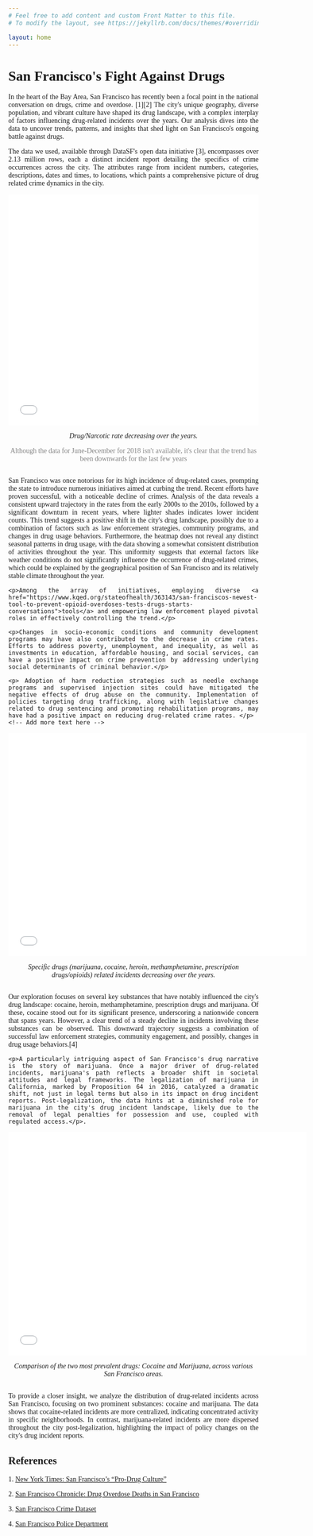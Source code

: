```yaml
---
# Feel free to add content and custom Front Matter to this file.
# To modify the layout, see https://jekyllrb.com/docs/themes/#overriding-theme-defaults

layout: home
---
```

<div style="text-align: justify; font-family: Georgia, 'Times New Roman', Times, serif;">
    <h1>San Francisco's Fight Against Drugs</h1>
    <p>In the heart of the Bay Area, San Francisco has recently been a focal point in the national conversation on
    drugs, crime and overdose. [1][2] The city's unique geography, diverse population, and vibrant culture have shaped its drug
    landscape, with a complex interplay of factors influencing drug-related incidents over the years.
    Our analysis dives into the data to uncover trends, patterns, and insights that shed light on
    San Francisco's ongoing battle against drugs.</p>
    <p>The data we used, available through DataSF's open data initiative [3], encompasses over 2.13 million rows, each a
    distinct incident report detailing the specifics of crime occurrences across the city. The attributes range
    from incident numbers, categories, descriptions, dates and times, to locations,
    which paints a comprehensive picture of drug related crime dynamics in the city.</p>

<div style="display: flex; justify-content: center; align-items: center; font-family: Georgia, 'Times New Roman', Times, serif;">
    <div style="width: 100%; text-align: center;">
        <iframe src="/static/Notebook.html" width="100%" height="465" frameborder="0"></iframe>
        <p style="font-style: italic;">Drug/Narcotic rate decreasing over the years.</p> <p style="color: #808080;">Although the data for June-December for 2018 isn't available, it's clear that the trend has been downwards for the last few years</p>
        </div>
</div>

</div>

<div style="text-align: justify; font-family: Georgia, 'Times New Roman', Times, serif;">
    <p>San Francisco was once notorious for its high incidence of drug-related cases, prompting the state to introduce numerous initiatives aimed at curbing the trend. Recent efforts have proven successful, with a noticeable decline of crimes. Analysis of the data reveals a consistent upward trajectory in the rates from the early 2000s to the 2010s, followed by a significant downturn in recent years, where lighter shades indicates lower incident counts. This trend suggests a positive shift in the city's drug landscape, possibly due to a combination of factors such as law enforcement strategies, community programs, and changes in drug usage behaviors. Furthermore, the heatmap does not reveal any distinct seasonal patterns in drug usage, with the data showing a somewhat consistent distribution of activities throughout the year. This uniformity suggests that external factors like weather conditions do not significantly influence the occurrence of drug-related crimes, which could be explained by the geographical position of San Francisco and its relatively stable climate throughout the year.</p>

    <p>Among the array of initiatives, employing diverse <a href="https://www.kqed.org/stateofhealth/363143/san-franciscos-newest-tool-to-prevent-opioid-overdoses-tests-drugs-starts-conversations">tools</a> and empowering law enforcement played pivotal roles in effectively controlling the trend.</p>
 
    <p>Changes in socio-economic conditions and community development programs may have also contributed to the decrease in crime rates. Efforts to address poverty, unemployment, and inequality, as well as investments in education, affordable housing, and social services, can have a positive impact on crime prevention by addressing underlying social determinants of criminal behavior.</p>

    <p> Adoption of harm reduction strategies such as needle exchange programs and supervised injection sites could have mitigated the negative effects of drug abuse on the community. Implementation of policies targeting drug trafficking, along with legislative changes related to drug sentencing and promoting rehabilitation programs, may have had a positive impact on reducing drug-related crime rates. </p>
    <!-- Add more text here -->
 
</div>

<div style="display: flex; justify-content: center; align-items: center; font-family: Georgia, 'Times New Roman', Times, serif;">
    <div style="width: 100%; text-align: center;">
        <iframe src="/static/lineplot.html" width="600" height="450" frameborder="0"></iframe>
        <p style="font-style: italic;">Specific drugs (marijuana, cocaine, heroin, methamphetamine, prescription drugs/opioids) related incidents decreasing over the years.</p>
    </div>
</div>

<div style="text-align: justify; font-family: Georgia, 'Times New Roman', Times, serif;">
    <p>Our exploration focuses on several key substances that have notably influenced the city's drug landscape: cocaine, heroin, methamphetamine, prescription drugs and marijuana. Of these, cocaine stood out for its significant presence, underscoring a nationwide concern that spans years. However, a clear trend of a steady decline in incidents involving these substances can be observed. This downward trajectory suggests a combination of successful law enforcement strategies, community engagement, and possibly, changes in drug usage behaviors.[4]</p>


    <p>A particularly intriguing aspect of San Francisco's drug narrative is the story of marijuana. Once a major driver of drug-related incidents, marijuana's path reflects a broader shift in societal attitudes and legal frameworks. The legalization of marijuana in California, marked by Proposition 64 in 2016, catalyzed a dramatic shift, not just in legal terms but also in its impact on drug incident reports. Post-legalization, the data hints at a diminished role for marijuana in the city's drug incident landscape, likely due to the removal of legal penalties for possession and use, coupled with regulated access.</p>.
</div>

<div style="display: flex; justify-content: center; align-items: center; font-family: Georgia, 'Times New Roman', Times, serif;">
    <div style="width: 100%; text-align: center;">
        <iframe src="/static/category.html" width="600" height="450" frameborder="0"></iframe>
        <p style="font-style: italic;">Comparison of the two most prevalent drugs: Cocaine and Marijuana, across various San Francisco areas.</p>
    </div>
</div>

<div style="text-align: justify; font-family: Georgia, 'Times New Roman', Times, serif;">
    <p>
        To provide a closer insight, we analyze the distribution of drug-related incidents across San Francisco, focusing on two prominent substances: cocaine and marijuana. The data shows that cocaine-related incidents are more centralized, indicating concentrated activity in specific neighborhoods. In contrast, marijuana-related incidents are more dispersed throughout the city post-legalization, highlighting the impact of policy changes on the city's drug incident reports.
    </p>
</div>

<div style="text-align: justify; font-family: Georgia, 'Times New Roman', Times, serif;">
<h2>References</h2>
<p>1. <a href="https://www.nytimes.com/2024/01/31/briefing/san-francisco-addiction.html">New York Times: San Francisco’s “Pro-Drug Culture” </a></p>
<p>2. <a href="https://www.sfchronicle.com/projects/san-francisco-drug-overdose-deaths/#:~:text=San%20Francisco%20continues%20to%20grapple,of%20the%20synthetic%20opioid%20fentanyl.">San Francisco Chronicle: Drug Overdose Deaths in San Francisco</a></p>
<p>3. <a href="https://data.sfgov.org/Public-Safety/Police-Department-Incident-Reports-Historical-2003/tmnf-yvry/about_data">San Francisco Crime Dataset</a></p>
<p>4. <a href="https://www.sanfranciscopolice.org/news/sfpd-experiences-continued-success-opiate-overdose-reversals">San Francisco Police Department </a></p>
</div>
